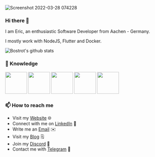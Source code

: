![Screenshot 2022-03-28 074228](https://user-images.githubusercontent.com/7342321/160333721-70753bbf-c8b1-403b-8425-0597f21e5047.png)


### Hi there 👋

I am Eric, an enthusiastic Software Developer from Aachen - Germany.

I mostly work with NodeJS, Flutter and Docker.

![Bostrot's github stats](https://github-readme-stats.vercel.app/api?username=bostrot&count_private=true)
<!--
**bostrot/bostrot** is a ✨ _special_ ✨ repository because its `README.md` (this file) appears on your GitHub profile.

Here are some ideas to get you started:

- 🔭 I’m currently working on ...
- 🌱 I’m currently learning ...
- 👯 I’m looking to collaborate on ...
- 🤔 I’m looking for help with ...
- 💬 Ask me about ...
- 📫 How to reach me: ...
- 😄 Pronouns: ...
- ⚡ Fun fact: ...
-->
### 📖 Knowledge

<!--![node](https://img.shields.io/badge/node-%3E%3D%206.0.0-brightgreen)-->

<p float="left">
  <a><img src="https://nodejs.org/static/images/logos/nodejs-new-pantone-black.svg" height="70"></img></a>
  <a><img src="https://cdn-images-1.medium.com/max/1200/1*5-aoK8IBmXve5whBQM90GA.png" height="70"></img></a>
  <a><img src="https://duckduckgo.com/i/39ece087.png" height="70"></img></a>
  <a><img src="https://www.docker.com/wp-content/uploads/2022/03/vertical-logo-monochromatic.png" height="70"></img></a>
  <a><img src="https://duckduckgo.com/i/2474f7d4.png" height="70"></img></a>
</p>


### 📫 How to reach me

- Visit my [Website](https://bostrot.com) 🌐
- Connect with me on [LinkedIn](https://www.linkedin.com/in/erictrenkel/) 👤
- Write me an [Email](mailto:github@bostrot.com) ✉️
- Visit my [Blog](https://senpai.club) 🗒
- Join my [Discord](https://discord.gg/fZvGq3D) 🎲
- Contact me with [Telegram](http://t.me/bostrot_bot) 🤖
